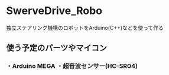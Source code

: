 # SwerveDrive_Robo
独立ステアリング機構のロボットをArduino(C++)などを使って作る

## 使う予定のパーツやマイコン
<h3>
  ・Arduino MEGA  
  ・超音波センサー(HC-SR04)

</h3>
